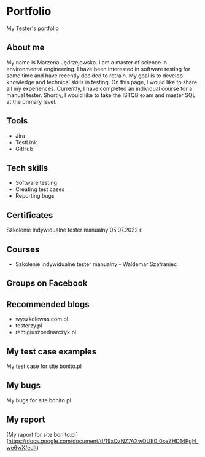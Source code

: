 # Portfolio
My Tester's portfolio
## About me 
My name is Marzena Jędrzejowska. I am a master of science in environmental engineering. I have been interested in software testing for some time and have recently decided to retrain. My goal is to develop knowledge and technical skills in testing. On this page, I would like to share all my experiences. Currently, I have completed an individual course for a manual tester. Shortly, I would like to take the ISTQB exam and master SQL at the primary level.  
## Tools
* Jira
* TestLink
* GitHub
## Tech skills
* Software testing
* Creating test cases
* Reporting bugs
## Certificates
Szkolenie Indywidualne tester manualny 05.07.2022 r.
## Courses
* Szkolenie indywidualne tester manualny - Waldemar Szafraniec
## Groups on Facebook
## Recommended blogs
* wyszkolewas.com.pl
* testerzy.pl
* remigiuszbednarczyk.pl
## My test case examples
My test case for site bonito.pl
## My bugs
My bugs for site bonito.pl
## My report
[My raport for site bonito.pl] (https://docs.google.com/document/d/19xQzNZ7AXwOUE0_0xeZHD14PgH_we6wX/edit)
